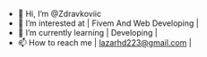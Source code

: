- 👋 Hi, I’m @Zdravkoviic
- 👀 I’m interested at | Fivem And Web Developing |
- 🌱 I’m currently learning | Developing |
- 📫 How to reach me  | lazarhd223@gmail.com |

<!---
Zdravkoviic/Zdravkoviic is a ✨ special ✨ repository because its `README.md` (this file) appears on your GitHub profile.
You can click the Preview link to take a look at your changes.
--->
